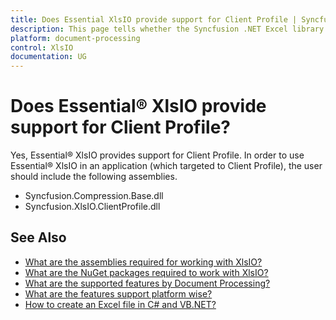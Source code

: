 ```yaml
---
title: Does Essential XlsIO provide support for Client Profile | Syncfusion
description: This page tells whether the Syncfusion .NET Excel library (XlsIO) provides support for Client Profile.
platform: document-processing
control: XlsIO
documentation: UG
---
```


# Does Essential&reg; XlsIO provide support for Client Profile?

Yes, Essential&reg; XlsIO provides support for Client Profile. In order to use Essential&reg; XlsIO in an application (which targeted to Client Profile), the user should include the following assemblies.

* Syncfusion.Compression.Base.dll
* Syncfusion.XlsIO.ClientProfile.dll

## See Also

* [What are the assemblies required for working with XlsIO?](https://help.syncfusion.com/file-formats/xlsio/assemblies-required)
* [What are the NuGet packages required to work with XlsIO?](https://help.syncfusion.com/file-formats/xlsio/nuget-packages-required)
* [What are the supported features by Document Processing?](https://help.syncfusion.com/file-formats/xlsio/supported-features-by-file-formats)
* [What are the features support platform wise?](https://help.syncfusion.com/file-formats/xlsio/supported-features-by-platforms)
* [How to create an Excel file in C# and VB.NET?](https://help.syncfusion.com/file-formats/xlsio/getting-started-create-excel-file-csharp-vbnet)

